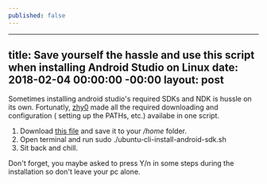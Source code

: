 ```yaml
---
published: false
---
```

---
title: Save yourself the hassle and use this script when installing Android Studio on Linux
date: 2018-02-04 00:00:00 -00:00 
layout: post
---

Sometimes installing android studio's required SDKs and NDK is hussle on its own.
Fortunatly, [zhy0](https://github.com/zhy0 "zhy0") made all the required downloading and configuration ( setting up the PATHs, etc.) availabe in one script.

1. Download [this file](https://gist.githubusercontent.com/zhy0/66d4c5eb3bcfca54be2a0018c3058931/raw/13517f4edbbb8b6320dd76a7893a817a32a0a82b/ubuntu-cli-install-android-sdk.sh) and save it to your _/home_ folder.
2. Open terminal and run sudo ./ubuntu-cli-install-android-sdk.sh
3. Sit back and chill.

Don't forget, you maybe asked to press Y/n in some steps during the installation so don't leave your pc alone.